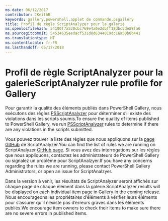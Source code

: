 ```yaml
---
ms.date: 06/12/2017
contributor: JKeithB
keywords: gallery,powershell,applet de commande,psgallery
title: Profil de règle ScriptAnalyzer pour la galerie
ms.openlocfilehash: 54100f7a530cbc769e4a0e2dbff18dbc5de88fa6
ms.sourcegitcommit: 54534635eedacf531d8d6344019dc16a50b8b441
ms.translationtype: HT
ms.contentlocale: fr-FR
ms.lasthandoff: 05/17/2018
---
```

# <a name="scriptanalyzer-rule-profile-for-gallery"></a><span data-ttu-id="36e21-103">Profil de règle ScriptAnalyzer pour la galerie</span><span class="sxs-lookup"><span data-stu-id="36e21-103">ScriptAnalyzer rule profile for Gallery</span></span>

<span data-ttu-id="36e21-104">Pour garantir la qualité des éléments publiés dans PowerShell Gallery, nous exécutons des règles [PSScriptAnalyzer](https://github.com/PowerShell/PSScriptAnalyzer) pour déterminer s’il existe des violations dans les scripts soumis.</span><span class="sxs-lookup"><span data-stu-id="36e21-104">To ensure the quality of items published to PowerShell Gallery, we run [PSScriptAnalyzer](https://github.com/PowerShell/PSScriptAnalyzer) rules to determine if there are any violations in the scripts submitted.</span></span>

<span data-ttu-id="36e21-105">Vous pouvez trouver la liste des règles que nous appliquons sur la [page GitHub](https://github.com/PowerShell/PSScriptAnalyzer/blob/development/Engine/Settings/PSGallery.psd1) de ScriptAnalyzer.</span><span class="sxs-lookup"><span data-stu-id="36e21-105">You can find the list of rules we are running on ScriptAnalyzer [GitHub page](https://github.com/PowerShell/PSScriptAnalyzer/blob/development/Engine/Settings/PSGallery.psd1).</span></span>
<span data-ttu-id="36e21-106">Si vous avez des interrogations sur les règles que nous appliquons, contactez les administrateurs de PowerShell Gallery ou signalez un problème pour ScriptAnalzyer.</span><span class="sxs-lookup"><span data-stu-id="36e21-106">If you have any concerns regarding the rules we are running, please contact PowerShell Gallery Administrators, or open an issue for ScriptAnalzyer.</span></span>

<span data-ttu-id="36e21-107">Dans la version à venir, les résultats de ScriptAnalyzer seront affichés sur chaque page de chaque élément dans la galerie.</span><span class="sxs-lookup"><span data-stu-id="36e21-107">ScriptAnalyzer results will be displayed on each individual item page in Gallery in the coming release.</span></span> <span data-ttu-id="36e21-108">Nous encourageons les propriétaires d’éléments à vérifier leurs éléments pour s’assurer qu’il n’existe pas d’erreurs graves dans les éléments publiés.</span><span class="sxs-lookup"><span data-stu-id="36e21-108">We encourage item owners to check their items to make sure there are no severe errors in published items.</span></span>
